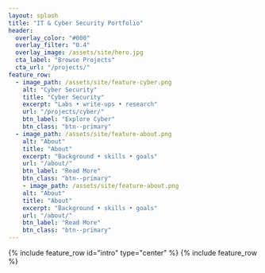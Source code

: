 ```yaml
---
layout: splash
title: "IT & Cyber Security Portfolio"
header:
  overlay_color: "#000"
  overlay_filter: "0.4"
  overlay_image: /assets/site/hero.jpg
  cta_label: "Browse Projects"
  cta_url: "/projects/"
feature_row:
  - image_path: /assets/site/feature-cyber.png
    alt: "Cyber Security"
    title: "Cyber Security"
    excerpt: "Labs • write-ups • research"
    url: "/projects/cyber/"
    btn_label: "Explore Cyber"
    btn_class: "btn--primary"
  - image_path: /assets/site/feature-about.png
    alt: "About"
    title: "About"
    excerpt: "Background • skills • goals"
    url: "/about/"
    btn_label: "Read More"
    btn_class: "btn--primary"
    - image_path: /assets/site/feature-about.png
    alt: "About"
    title: "About"
    excerpt: "Background • skills • goals"
    url: "/about/"
    btn_label: "Read More"
    btn_class: "btn--primary"
---
```


{% include feature_row id="intro" type="center" %}
{% include feature_row %}
